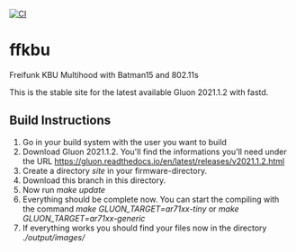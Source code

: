 [![CI](https://github.com/ff-kbu/site-ffkbu-multidomain/actions/workflows/ci.yml/badge.svg?branch=fastd)](https://github.com/ff-kbu/site-ffkbu-multidomain/actions/workflows/ci.yml)
# ffkbu
Freifunk KBU Multihood with Batman15 and 802.11s


This is the stable site for the latest available Gluon 2021.1.2 with fastd.


## Build Instructions

1. Go in your build system with the user you want to build
2. Download Gluon 2021.1.2. You'll find the informations you'll need under the URL https://gluon.readthedocs.io/en/latest/releases/v2021.1.2.html
3. Create a directory *site* in your firmware-directory.
4. Download this branch in this directory.
5. Now run *make update*
6. Everything should be complete now. You can start the compiling with the command *make GLUON_TARGET=ar71xx-tiny* or *make GLUON_TARGET=ar71xx-generic*
7. If everything works you should find your files now in the directory *./output/images/*

